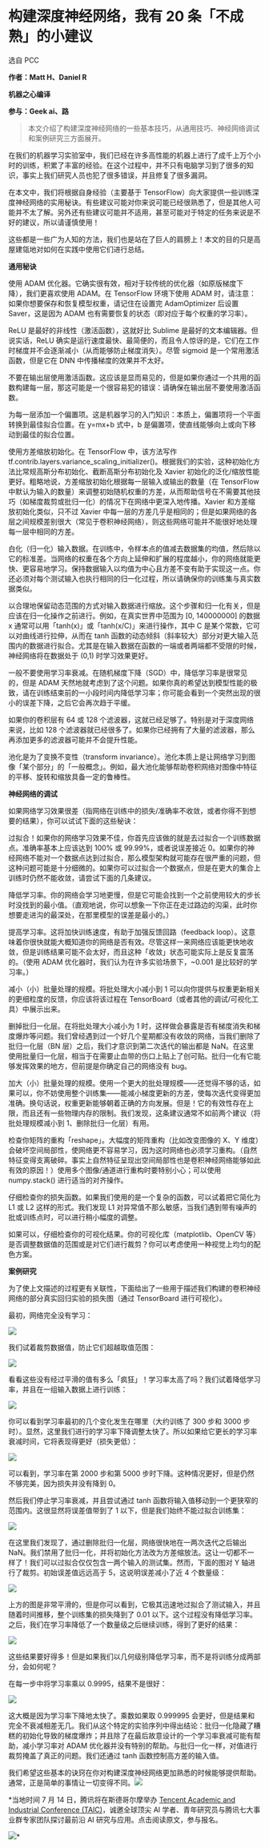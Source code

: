 # 构建深度神经网络，我有 20 条「不成熟」的小建议

选自 PCC

**作者：Matt H、Daniel R**

**机器之心编译**

**参与：Geek ai、路**

> 本文介绍了构建深度神经网络的一些基本技巧，从通用技巧、神经网络调试和案例研究三方面展开。

在我们的机器学习实验室中，我们已经在许多高性能的机器上进行了成千上万个小时的训练，积累了丰富的经验。在这个过程中，并不只有电脑学习到了很多的知识，事实上我们研究人员也犯了很多错误，并且修复了很多漏洞。

在本文中，我们将根据自身经验（主要基于 TensorFlow）向大家提供一些训练深度神经网络的实用秘诀。有些建议可能对你来说可能已经很熟悉了，但是其他人可能并不太了解。另外还有些建议可能并不适用，甚至可能对于特定的任务来说是不好的建议，所以请谨慎使用！

这些都是一些广为人知的方法，我们也是站在了巨人的肩膀上！本文的目的只是高屋建瓴地对如何在实践中使用它们进行总结。

**通用秘诀**

使用 ADAM 优化器。它确实很有效，相对于较传统的优化器（如原版梯度下降），我们更喜欢使用 ADAM。在 TensorFlow 环境下使用 ADAM 时，请注意：如果你想要保存和恢复模型权重，请记住在设置完 AdamOptimizer 后设置 Saver，这是因为 ADAM 也有需要恢复的状态（即对应于每个权重的学习率）。

ReLU 是最好的非线性（激活函数），这就好比 Sublime 是最好的文本编辑器。但说实话，ReLU 确实是运行速度最快、最简便的，而且令人惊讶的是，它们在工作时梯度并不会逐渐减小（从而能够防止梯度消失）。尽管 sigmoid 是一个常用激活函数，但是它在 DNN 中传播梯度的效果并不太好。

不要在输出层使用激活函数。这应该是显而易见的，但是如果你通过一个共用的函数构建每一层，那这可能是一个很容易犯的错误：请确保在输出层不要使用激活函数。

为每一层添加一个偏置项。这是机器学习的入门知识：本质上，偏置项将一个平面转换到最佳拟合位置。在 y=mx+b 式中，b 是偏置项，使直线能够向上或向下移动到最佳的拟合位置。

使用方差缩放初始化。在 TensorFlow 中，该方法写作 tf.contrib.layers.variance_scaling_initializer()。根据我们的实验，这种初始化方法比常规高斯分布初始化、截断高斯分布初始化及 Xavier 初始化的泛化/缩放性能更好。粗略地说，方差缩放初始化根据每一层输入或输出的数量（在 TensorFlow 中默认为输入的数量）来调整初始随机权重的方差，从而帮助信号在不需要其他技巧（如梯度裁剪或批归一化）的情况下在网络中更深入地传播。Xavier 和方差缩放初始化类似，只不过 Xavier 中每一层的方差几乎是相同的；但是如果网络的各层之间规模差别很大（常见于卷积神经网络），则这些网络可能并不能很好地处理每一层中相同的方差。

白化（归一化）输入数据。在训练中，令样本点的值减去数据集的均值，然后除以它的标准差。当网络的权重在各个方向上延伸和扩展的程度越小，你的网络就能更快、更容易地学习。保持数据输入以均值为中心且方差不变有助于实现这一点。你还必须对每个测试输入也执行相同的归一化过程，所以请确保你的训练集与真实数据类似。

以合理地保留动态范围的方式对输入数据进行缩放。这个步骤和归一化有关，但是应该在归一化操作之前进行。例如，在真实世界中范围为 [0, 140000000] 的数据 x 通常可以用「tanh(x)」或「tanh(x/C)」来进行操作，其中 C 是某个常数，它可以对曲线进行拉伸，从而在 tanh 函数的动态倾斜（斜率较大）部分对更大输入范围内的数据进行拟合。尤其是在输入数据在函数的一端或者两端都不受限的时候，神经网络将在数据处于 (0,1) 时学习效果更好。

一般不要使用学习率衰减。在随机梯度下降（SGD）中，降低学习率是很常见的，但是 ADAM 天然地就考虑到了这个问题。如果你真的希望达到模型性能的极致，请在训练结束前的一小段时间内降低学习率；你可能会看到一个突然出现的很小的误差下降，之后它会再次趋于平缓。

如果你的卷积层有 64 或 128 个滤波器，这就已经足够了。特别是对于深度网络来说，比如 128 个滤波器就已经很多了。如果你已经拥有了大量的滤波器，那么再添加更多的滤波器可能并不会提升性能。

池化是为了变换不变性（transform invariance）。池化本质上是让网络学习到图像「某个部分」的「一般概念」。例如，最大池化能够帮助卷积网络对图像中特征的平移、旋转和缩放具备一定的鲁棒性。

**神经网络的调试**

如果网络学习效果很差（指网络在训练中的损失/准确率不收敛，或者你得不到想要的结果），你可以试试下面的这些秘诀：

过拟合！如果你的网络学习效果不佳，你首先应该做的就是去过拟合一个训练数据点。准确率基本上应该达到 100% 或 99.99%，或者说误差接近 0。如果你的神经网络不能对一个数据点达到过拟合，那么模型架构就可能存在很严重的问题，但这种问题可能是十分细微的。如果你可以过拟合一个数据点，但是在更大的集合上训练时仍然不能收敛，请尝试下面的几条建议。

降低学习率。你的网络会学习地更慢，但是它可能会找到一个之前使用较大的步长时没找到的最小值。（直观地说，你可以想象一下你正在走过路边的沟渠，此时你想要走进沟的最深处，在那里模型的误差是最小的。）

提高学习率。这将加快训练速度，有助于加强反馈回路（feedback loop）。这意味着你很快就能大概知道你的网络是否有效。尽管这样一来网络应该能更快地收敛，但是训练结果可能不会太好，而且这种「收敛」状态可能实际上是反复震荡的。（使用 ADAM 优化器时，我们认为在许多实验场景下，~0.001 是比较好的学习率。）

减小（小）批量处理的规模。将批处理大小减小到 1 可以向你提供与权重更新相关的更细粒度的反馈，你应该将该过程在 TensorBoard（或者其他的调试/可视化工具）中展示出来。

删掉批归一化层。在将批处理大小减小为 1 时，这样做会暴露是否有梯度消失和梯度爆炸等问题。我们曾经遇到过一个好几个星期都没有收敛的网络，当我们删除了批归一化层（BN 层）之后，我们才意识到第二次迭代的输出都是 NaN。在这里使用批量归一化层，相当于在需要止血带的伤口上贴上了创可贴。批归一化有它能够发挥效果的地方，但前提是你确定自己的网络没有 bug。

加大（小）批量处理的规模。使用一个更大的批处理规模——还觉得不够的话，如果可以，你不妨使用整个训练集——能减小梯度更新的方差，使每次迭代变得更加准确。换句话说，权重更新能够朝着正确的方向发展。但是！它的有效性存在上限，而且还有一些物理内存的限制。我们发现，这条建议通常不如前两个建议（将批处理规模减小到 1、删除批归一化层）有用。

检查你矩阵的重构「reshape」。大幅度的矩阵重构（比如改变图像的 X、Y 维度）会破坏空间局部性，使网络更不容易学习，因为这时网络也必须学习重构。（自然特征变得支离破碎。事实上自然特征呈现出空间局部性也是卷积神经网络能够如此有效的原因！）使用多个图像/通道进行重构时要特别小心；可以使用 numpy.stack() 进行适当的对齐操作。

仔细检查你的损失函数。如果我们使用的是一个复杂的函数，可以试着把它简化为 L1 或 L2 这样的形式。我们发现 L1 对异常值不那么敏感，当我们遇到带有噪声的批或训练点时，可以进行稍小幅度的调整。

如果可以，仔细检查你的可视化结果。你的可视化库（matplotlib、OpenCV 等）是否调整数据值的范围或是对它们进行裁剪？你可以考虑使用一种视觉上均匀的配色方案。

**案例研究**

为了使上文描述的过程更有关联性，下面给出了一些用于描述我们构建的卷积神经网络的部分真实回归实验的损失图（通过 TensorBoard 进行可视化）。

最初，网络完全没有学习：

![](img/cc88c7dde58a83b66799e005cc79eaac-fs8.png)

我们试着裁剪数据值，防止它们超越取值范围：

![](img/81c1dc5c11abdea81c8291014dc3aa1a-fs8.png)

看看这些没有经过平滑的值有多么「疯狂」！学习率太高了吗？我们试着降低学习率，并且在一组输入数据上进行训练：

![](img/9be93b479b4f4814d0c7fda0dce6da25-fs8.png)

你可以看到学习率最初的几个变化发生在哪里（大约训练了 300 步和 3000 步时）。显然，这里我们进行的学习率下降调整太快了。所以如果给它更长的学习率衰减时间，它将表现得更好（损失更低）：

![](img/7442978364b2ffb6468fc47a11bc64b1-fs8.png)

可以看到，学习率在第 2000 步和第 5000 步时下降。这种情况更好，但是仍然不够完美，因为损失并没有降到 0。

然后我们停止学习率衰减，并且尝试通过 tanh 函数将输入值移动到一个更狭窄的范围内。这很显然将误差值带到了 1 以下，但是我们始终不能过拟合训练集：

![](img/2a8cd251c077c8552dfda683e80732f5-fs8.png)

在这里我们发现了，通过删除批归一化层，网络很快地在一两次迭代之后输出 NaN。我们禁用了批归一化，并将初始化方法改为方差缩放法。这让一切都不一样了！我们可以过拟合仅仅包含一两个输入的测试集。然而，下面的图对 Y 轴进行了裁剪。初始误差值远远高于 5，这说明误差减小了近 4 个数量级：

![](img/aacf3db841c41f5685a7699e94dac3a4-fs8.png)

上方的图是非常平滑的，但是你可以看到，它极其迅速地过拟合了测试输入，并且随着时间推移，整个训练集的损失降到了 0.01 以下。这个过程没有降低学习率。之后，我们在学习率降低了一个数量级之后继续训练，得到了更好的结果：

![](img/cb3684d5c376daf8c2742b534a366a97-fs8.png)

这些结果要好得多！但是如果我们以几何级别降低学习率，而不是将训练分成两部分，会如何呢？

在每一步中将学习率乘以 0.9995，结果不是很好：

![](img/e6e92e322cdcfcbdb01f541b98a7d827-fs8.png)

这大概是因为学习率下降地太快了。乘数如果取 0.999995 会更好，但是结果和完全不衰减相差无几。我们从这个特定的实验序列中得出结论：批归一化隐藏了糟糕的初始化导致的梯度爆炸；并且除了在最后故意设计的一个学习率衰减可能有帮助，减小学习率对 ADAM 优化器并没有特别的帮助。与批归一化一样，对值进行裁剪掩盖了真正的问题。我们还通过 tanh 函数控制高方差的输入值。

我们希望这些基本的诀窍在你对构建深度神经网络更加熟悉的时候能够提供帮助。通常，正是简单的事情让一切变得不同。![](img/2d1c94eb4a4ba15f356c96c72092e02b-fs8.png)

 *当地时间 7 月 14 日，腾讯将在斯德哥尔摩举办 [Tencent Academic and Industrial Conference (TAIC)](http://mp.weixin.qq.com/s?__biz=MzA3MzI4MjgzMw==&mid=2650744369&idx=5&sn=04d3111cbda45793743a91823f61162f&chksm=871ae24fb06d6b59e03fb2d7b5b5a8e62af0595421dc1800f56a88633a4b5a77ef28a6513c44&scene=21#wechat_redirect)，诚邀全球顶尖 AI 学者、青年研究员与腾讯七大事业群专家团队探讨最前沿 AI 研究与应用。点击阅读原文，参与报名。

![](img/e91ebe2408b197eab15d8f7a299ce9ef-fs8.png)*